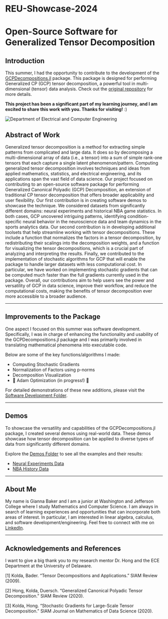 # REU-Showcase-2024
# Open-Source Software for Generalized Tensor Decomposition


## Introduction
This summer, I had the opportunity to contribute to the development of the [GCPDecompositions.jl](https://github.com/dahong67/GCPDecompositions.jl) package. This package is designed for performing Generalized CP (GCP) tensor decomposition, a powerful tool in multi-dimensional (tensor) data analysis. Check out the [original repository](https://github.com/dahong67/GCPDecompositions.jl) for more details.

**This project has been a significant part of my learning journey, and I am excited to share this work with you. Thanks for visiting!** :)

![Department of Electrical and Computer Engineering](https://1000logos.net/wp-content/uploads/2022/07/University-of-Delaware-Seal-768x432.png)

## Abstract of Work
Generalized tensor decomposition is a method for extracting simple patterns from complicated and large data.  It does so by decomposing a multi-dimensional array of data (i.e., a tensor) into a sum of simple rank-one tensors that each capture a single latent phenomenon/pattern.  Computing generalized tensor decomposition involves techniques and ideas from applied mathematics, statistics, and electrical engineering, and its applications span the vast field of data science.  Our project focused on contributing to an open-source software package for performing Generalized Canonical Polyadic (GCP) Decomposition, an extension of traditional CP tensor decomposition that offers broader applicability and user flexibility.  Our first contribution is in creating software demos to showcase the technique.  We considered datasets from significantly different domains: neural experiments and historical NBA game statistics.  In both cases, GCP uncovered intriguing patterns, identifying condition-specific neural behavior in the neuroscience data and team dynamics in the sports analytics data.  Our second contribution is in developing additional toolsets that help streamline working with tensor decompositions.  These include a function that normalizes the factors in a tensor decomposition, by redistributing their scalings into the decomposition weights, and a function for visualizing the tensor decompositions, which is a crucial part of analyzing and interpreting the results.  Finally, we contributed to the implementation of stochastic algorithms for GCP that will enable the package to handle larger datasets with less computational cost.  In particular, we have worked on implementing stochastic gradients that can be computed much faster than the full gradients currently used in the package. Overall, our contributions aim to help users see the power and versatility of GCP in data science, improve their workflow, and reduce the computational costs, making the benefits of tensor decomposition ever more accessible to a broader audience.

---

## Improvements to the Package
One aspect I focused on this summer was software development.  Specifically, I was in charge of enhancing the functionality and usability of the GCPDecompositions.jl package and I was primarily involved in translating mathematical phenomena into executable code. 

Below are some of the key functions/algorithms I made:

- Computing Stochastic Gradients
- Normalization of Factors using p-norms
- Decomposition Visualization
- 🚧 Adam Optimization (in progress!) 🚧

For detailed demonstrations of these new additions, please visit the [Software Development Folder](https://github.com/bakergg/REU-Showcase-2024/tree/main/Software%20Development).

---

## Demos
To showcase the versatility and capabilities of the GCPDecompositions.jl package, I created several demos using real-world data. These demos showcase how tensor decomposition can be applied to diverse types of data from significantly different domains.

Explore the [Demos Folder](https://github.com/bakergg/REU-Showcase-2024/tree/main/Demos) to see all the examples and their results:
- [Neural Experiments Data](https://github.com/bakergg/REU-Showcase-2024/blob/main/Demos/Neuroscience%20Demo.pdf)
- [NBA History Data](https://github.com/bakergg/REU-Showcase-2024/blob/main/Demos/Sports%20Analytics%20Demo.pdf)


---

## About Me
My name is Gianna Baker and I am a junior at Washington and Jefferson College where I study Mathematics and Computer Science.  I am always in search of learning experiences and opportunities that can incorporate both areas of interest.  In particular, I am interested in linear algebra, calculus, and software development/engineering.  Feel free to connect with me on [LinkedIn](https://www.linkedin.com/in/gianna-baker/).

---

## Acknowledgements and References
I want to give a big thank you to my research mentor Dr. Hong and the ECE Department at the University of Delaware.

[1] Kolda, Bader. “Tensor Decompositions and Applications.” SIAM Review (2009).

[2] Hong, Kolda, Duersch. “Generalized Canonical Polyadic Tensor Decomposition.” SIAM Review (2020).

[3] Kolda, Hong. “Stochastic Gradients for Large-Scale Tensor Decomposition.” SIAM Journal on Mathematics of Data Science (2020).






